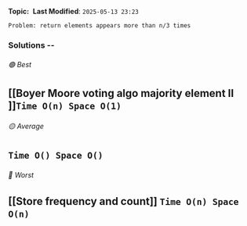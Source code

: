 **Topic:**  
**Last Modified**:  `2025-05-13 23:23`

`Problem: return elements appears more than n/3 times`

### Solutions -- 

###### 🟢 Best
 [[Boyer Moore voting algo majority element II ]]`Time O(n) Space O(1)` 
----------------------------------------------------------------------------------------------
###### 🟡 Average
 `Time O() Space O()` 
----------------------------------------------------------------------------------------------
###### 🔴 Worst
 [[Store frequency and count]] `Time O(n) Space O(n)` 
----------------------------------------------------------------------------------------------

